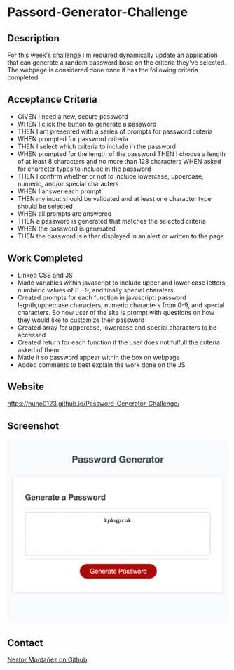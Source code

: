 # Passord-Generator-Challenge 

## Description 
For this week's challenge I'm required dynamically update an application that can generate a random password base on the criteria they've selected. The webpage is considered done once it has the following criteria completed.

## Acceptance Criteria 
* GIVEN I need a new, secure password
* WHEN I click the button to generate a password
* THEN I am presented with a series of prompts for password criteria
* WHEN prompted for password criteria
* THEN I select which criteria to include in the password
* WHEN prompted for the length of the password
THEN I choose a length of at least 8 characters and no more than 128 characters
WHEN asked for character types to include in the password
* THEN I confirm whether or not to include lowercase, uppercase, numeric, and/or special characters
* WHEN I answer each prompt
* THEN my input should be validated and at least one character type should be selected
* WHEN all prompts are answered
* THEN a password is generated that matches the selected criteria
* WHEN the password is generated
* THEN the password is either displayed in an alert or written to the page

## Work Completed 
* Linked CSS and JS 
* Made variables within javascript to include upper and lower case letters, numberic values of 0 - 9, and finally special charaters
* Created prompts for each function in javascript: password legnth,uppercase characters, numeric characters from 0-9, and special characters. So now user of the site is prompt with questions on how they would like to customize their password
* Created array for uppercase, lowercase and special characters to be accessed 
* Created return for each function if the user does not fulfull the criteria asked of them 
* Made it so password appear within the box on webpage
* Added comments to best explain the work done on the JS


 

## Website 
https://nuno0123.github.io/Password-Generator-Challenge/
## Screenshot 
![screenshot](/Develop/images/nuno0123.github.io_Password-Generator-Challenge_.png)
## Contact 
[Nestor Montañez on Github](https://github.com/Nuno0123)